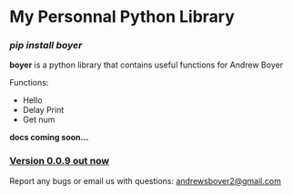 # My Personnal Python Library
### ***pip install boyer***

**boyer** is a python library that contains useful 
functions for Andrew Boyer

Functions:
* Hello
* Delay Print
* Get num

**docs coming soon...**
### [Version 0.0.9 **out now**](https://pypi.org/project/boyer/)

Report any bugs or email us with questions: andrewsboyer2@gmail.com
